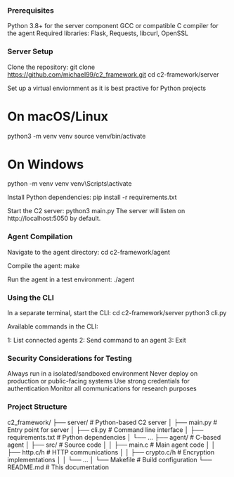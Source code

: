 ### Prerequisites

Python 3.8+ for the server component
GCC or compatible C compiler for the agent
Required libraries: Flask, Requests, libcurl, OpenSSL

### Server Setup

Clone the repository:
git clone https://github.com/michaeI99/c2_framework.git
cd c2-framework/server

Set up a virtual enviornment as it is best practive for Python projects

# On macOS/Linux
python3 -m venv venv
source venv/bin/activate

# On Windows
python -m venv venv
venv\Scripts\activate

Install Python dependencies:
pip install -r requirements.txt

Start the C2 server:
python3 main.py
The server will listen on http://localhost:5050 by default.

### Agent Compilation

Navigate to the agent directory:
cd c2-framework/agent

Compile the agent:
make

Run the agent in a test environment:
./agent


### Using the CLI

In a separate terminal, start the CLI:
cd c2-framework/server
python3 cli.py

Available commands in the CLI:

1: List connected agents
2: Send command to an agent
3: Exit



### Security Considerations for Testing

Always run in a isolated/sandboxed environment
Never deploy on production or public-facing systems
Use strong credentials for authentication
Monitor all communications for research purposes

### Project Structure
c2_framework/
├── server/                      # Python-based C2 server
│   ├── main.py                  # Entry point for server
│   ├── cli.py                   # Command line interface
│   ├── requirements.txt         # Python dependencies
│   └── ...
├── agent/                       # C-based agent
│   ├── src/                     # Source code
│   │   ├── main.c               # Main agent code
│   │   ├── http.c/h             # HTTP communications
│   │   ├── crypto.c/h           # Encryption implementations
│   │   └── ...
│   └── Makefile                 # Build configuration
└── README.md                    # This documentation
